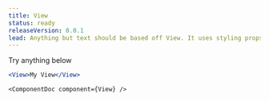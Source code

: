 ```yaml
---
title: View
status: ready
releaseVersion: 0.0.1
lead: Anything but text should be based off View. It uses styling props connected to our foundations.
---
```


Try anything below

```.jsx
<View>My View</View>
```

```!jsx
<ComponentDoc component={View} />
```
